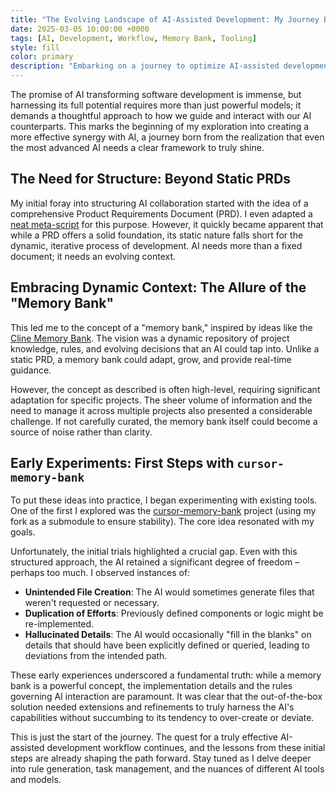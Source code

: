 ```yaml
---
title: "The Evolving Landscape of AI-Assisted Development: My Journey Begins"
date: 2025-03-05 10:00:00 +0000
tags: [AI, Development, Workflow, Memory Bank, Tooling]
style: fill
color: primary
description: "Embarking on a journey to optimize AI-assisted development, from static rules to dynamic memory banks and early tool experiments."
---
```


The promise of AI transforming software development is immense, but harnessing its full potential requires more than just powerful models; it demands a thoughtful approach to how we guide and interact with our AI counterparts. This marks the beginning of my exploration into creating a more effective synergy with AI, a journey born from the realization that even the most advanced AI needs a clear framework to truly shine.

## The Need for Structure: Beyond Static PRDs

My initial foray into structuring AI collaboration started with the idea of a comprehensive Product Requirements Document (PRD). I even adapted a [neat meta-script](https://github.com/kvokka/vscode-devcontainer-boilerplate/blob/main/README.md#prd-template) for this purpose. However, it quickly became apparent that while a PRD offers a solid foundation, its static nature falls short for the dynamic, iterative process of development. AI needs more than a fixed document; it needs an evolving context.

## Embracing Dynamic Context: The Allure of the "Memory Bank"

This led me to the concept of a "memory bank," inspired by ideas like the [Cline Memory Bank](https://docs.cline.bot/improving-your-prompting-skills/cline-memory-bank). The vision was a dynamic repository of project knowledge, rules, and evolving decisions that an AI could tap into. Unlike a static PRD, a memory bank could adapt, grow, and provide real-time guidance.

However, the concept as described is often high-level, requiring significant adaptation for specific projects. The sheer volume of information and the need to manage it across multiple projects also presented a considerable challenge. If not carefully curated, the memory bank itself could become a source of noise rather than clarity.

## Early Experiments: First Steps with `cursor-memory-bank`

To put these ideas into practice, I began experimenting with existing tools. One of the first I explored was the [cursor-memory-bank](https://github.com/vanzan01/cursor-memory-bank) project (using my fork as a submodule to ensure stability). The core idea resonated with my goals.

Unfortunately, the initial trials highlighted a crucial gap. Even with this structured approach, the AI retained a significant degree of freedom – perhaps too much. I observed instances of:

* **Unintended File Creation**: The AI would sometimes generate files that weren't requested or necessary.
* **Duplication of Efforts**: Previously defined components or logic might be re-implemented.
* **Hallucinated Details**: The AI would occasionally "fill in the blanks" on details that should have been explicitly defined or queried, leading to deviations from the intended path.

These early experiences underscored a fundamental truth: while a memory bank is a powerful concept, the implementation details and the rules governing AI interaction are paramount. It was clear that the out-of-the-box solution needed extensions and refinements to truly harness the AI's capabilities without succumbing to its tendency to over-create or deviate.

This is just the start of the journey. The quest for a truly effective AI-assisted development workflow continues, and the lessons from these initial steps are already shaping the path forward. Stay tuned as I delve deeper into rule generation, task management, and the nuances of different AI tools and models.
